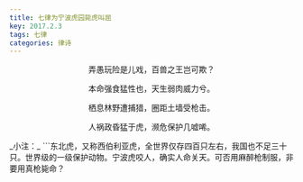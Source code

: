 ```yaml
---
title: 七律为宁波虎园毙虎叫屈
key: 2017.2.3
tags: 七律
categories: 律诗
---
```


<p align="center">弄愚玩险是儿戏，百兽之王岂可欺？
</p>
<p align="center">本命强食猛性也，天生弱肉威力兮。
</p>
<p align="center">栖息林野遭捕猎，圈距土墙受枪击。
</p>
<p align="center">人祸政昏猛于虎，濒危保护几嘘唏。
</p>
_小注：_
```东北虎，又称西伯利亚虎，全世界仅存四百只左右，我国也不足三十只。世界级的一级保护动物。宁波虎咬人，确实人命关天。可否用麻醉枪制服，非要用真枪毙命？

```